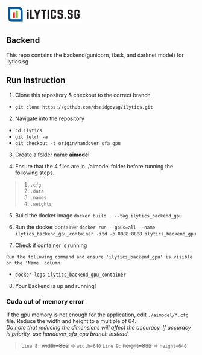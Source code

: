 <img src="logo.png" width="200">

## Backend

This repo contains the backend(gunicorn, flask, and darknet model) for ilytics.sg 


## Run Instruction


1. Clone this repository & checkout to the correct branch

 - `git clone https://github.com/dsaidgovsg/ilytics.git`

2. Navigate into the repository

 - `cd ilytics`
 - `git fetch -a`
 - `git checkout -t origin/handover_sfa_gpu`

3. Create a folder name **aimodel**

4. Ensure that the 4 files are in ./aimodel folder before running the following steps.

> 1. `.cfg`
> 2. `.data` 
> 3. `.names`
> 4. `.weights`

5. Build the docker image
 `docker build . --tag ilytics_backend_gpu`

6. Run the docker container
 `docker run --gpus=all --name ilytics_backend_gpu_container -itd -p 8888:8888 ilytics_backend_gpu`

7. Check if container is running
```
Run the following command and ensure 'ilytics_backend_gpu' is visible on the 'Name' column
```
- `docker logs ilytics_backend_gpu_container`

8. Your Backend is up and running!

### Cuda out of memory error
If the gpu memory is not enough for the application, edit `./aimodel/*.cfg` file. Reduce the width and height to a multiple of 64.  
*Do note that reducing the dimensions will affect the accuracy. If accuracy is priority, use handover_sfa_cpu branch instead.*
> `Line 8:` ~~width=832~~ -> `width=640`
> `Line 9:` ~~height=832~~ -> `height=640` 


